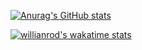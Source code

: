 [![Anurag's GitHub stats](https://github-readme-stats.vercel.app/api?username=douglaskurotaki&show_icons=true&theme=dracula&langs_count=10)](https://github.com/anuraghazra/github-readme-stats)


[![willianrod's wakatime stats](https://github-readme-stats.vercel.app/api/wakatime?username=douglaskurotaki)](https://github.com/anuraghazra/github-readme-stats)
